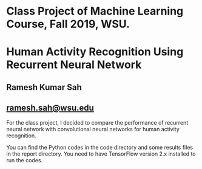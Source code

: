# Class Project of Machine Learning Course, Fall 2019, WSU.

# Human Activity Recognition Using Recurrent Neural Network

## Ramesh Kumar Sah 
## ramesh.sah@wsu.edu

For the class project, I decided to compare the performance of recurrent neural network with convolutional neural
networks for human activity recognition. 

You can find the Python codes in the code directory and some results files in the report directory. You need to have
TensorFlow version 2.x installed to run the codes. 

